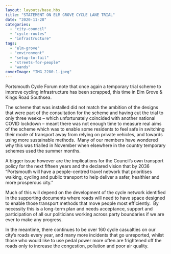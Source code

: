 ```yaml
---
layout: layouts/base.hbs
title: "STATEMENT ON ELM GROVE CYCLE LANE TRIAL"
date: "2020-11-28"
categories: 
  - "city-council"
  - "cycle-routes"
  - "infrastructure"
tags: 
  - "elm-grove"
  - "environment"
  - "setup-to-fail"
  - "streets-for-people"
  - "wands"
coverImage: "IMG_2280-1.jpeg"
---
```


Portsmouth Cycle Forum note that once again a temporary trial scheme to improve cycling infrastructure has been scrapped, this time in Elm Grove & Kings Road Southsea.

The scheme that was installed did not match the ambition of the designs that were part of the consultation for the scheme and having cut the trial to only three weeks – which unfortunately coincided with another national COVID lockdown – meant there was not enough time to measure real aims of the scheme which was to enable some residents to feel safe in switching their mode of transport away from relying on private vehicles, and towards using more sustainable methods.  Many of our members have wondered why this was trialled in November when elsewhere in the country temporary schemes used the summer months.

A bigger issue however are the implications for the Council’s own transport policy for the next fifteen years and the declared vision that by 2036 “Portsmouth will have a people-centred travel network that prioritises walking, cycling and public transport to help deliver a safer, healthier and more prosperous city.”

Much of this will depend on the development of the cycle network identified in the supporting documents where roads will need to have space designed to enable those transport methods that move people most efficiently.  By necessity this is a long-term plan and needs acceptance, support and participation of all our politicians working across party boundaries if we are ever to make any progress.  

In the meantime, there continues to be over 160 cycle casualties on our city’s roads every year, and many more incidents that go unreported, whilst those who would like to use pedal power more often are frightened off the roads only to increase the congestion, pollution and poor air quality.
